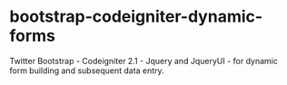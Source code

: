 bootstrap-codeigniter-dynamic-forms
===================================

Twitter Bootstrap - Codeigniter 2.1 - Jquery and JqueryUI - for dynamic form building and subsequent data entry.
